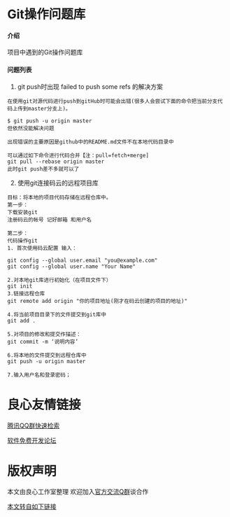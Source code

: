 # Git操作问题库

#### 介绍
项目中遇到的Git操作问题库

#### 问题列表
1. git push时出现 failed to push some refs 的解决方案
```
在使用git对源代码进行push到gitHub时可能会出错(很多人会尝试下面的命令把当前分支代码上传到master分支上)。

$ git push -u origin master
但依然没能解决问题

出现错误的主要原因是github中的README.md文件不在本地代码目录中

可以通过如下命令进行代码合并【注：pull=fetch+merge]
git pull --rebase origin master
此时git push差不多就可以了
```
2. 使用git连接码云的远程项目库
```
目标：将本地的项目代码存储在远程仓库中。 
第一步： 
下载安装git 
注册码云的帐号 记好邮箱 和用户名 

第二步： 
代码操作git 
1. 首次使用码云配置 输入： 

git config --global user.email "you@example.com" 
git config --global user.name "Your Name" 

2.对本地git库进行初始化（在项目文件下） 
git init 
3.链接远程仓库 
git remote add origin "你的项目地址(刚才在码云创建的项目的地址)" 

4.将当前项目目录下的文件提交到git库中 
git add . 

5.对项目的修改和提交作描述： 
git commit -m ‘说明内容’ 

6.将本地的文件提交到远程仓库中 
git push -u origin master 

7.输入用户名和登录密码； 

```



 # 良心友情链接

[腾讯QQ群快速检索](http://u.720life.cn/s/8cf73f7c)

[软件免费开发论坛](http://u.720life.cn/s/bbb01dc0)

# 版权声明 

本文由良心工作室整理 欢迎加入[官方交流Q群](https://u.720life.cn/s/f2316816)谈合作

[本文转自如下链接](http://u.720life.cn/g/2e71d0f0a5c601172267ba20d3a43c6e3812d34ce0b47f10148e2d7e8dcb8aa6bb27d92c50aead680848bbf826913b99d976e8c0edd2d6bfbf505fa313d304b1)